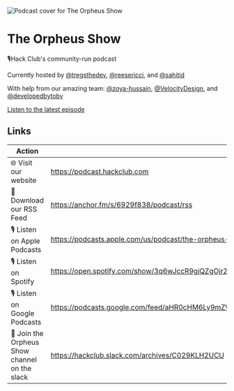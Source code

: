 ![Podcast cover for The Orpheus Show](https://podcast.hackclub.com/_next/image?url=%2Fcover.png&w=256&q=75)

# The Orpheus Show

🎙Hack Club's community-run podcast

Currently hosted by [@tregsthedev](https://github.com/tregsthedev), [@reesericci](https://github.com/reesericci), and [@sahitid](https://github.com/sahitid)

With help from our amazing team: [@zoya-hussain](https://github.com/zoya-hussain), [@VelocityDesign](https://github.com/velocitydesign/), and [@developedbytoby](https://github.com/developedbytoby)

[Listen to the latest episode](https://podcast.hackclub.com)

## Links

| Action  | Link |
| ------------- | ------------- |
| 🌐 Visit our website | https://podcast.hackclub.com  |
| 📰 Download our RSS Feed | https://anchor.fm/s/6929f838/podcast/rss |
| 🎙️ Listen on Apple Podcasts | https://podcasts.apple.com/us/podcast/the-orpheus-show/id1579785488 |
| 🎙️ Listen on Spotify | https://open.spotify.com/show/3q6wJccR9gjQZgOjr23PEJ |
| 🎙️ Listen on Google Podcasts | https://podcasts.google.com/feed/aHR0cHM6Ly9mZWVkcy50cmFuc2lzdG9yLmZtL3RoZS1vcnBoZXVzLXNob3c |
| 🦜 Join the Orpheus Show channel on the slack | https://hackclub.slack.com/archives/C029KLH2UCU |
